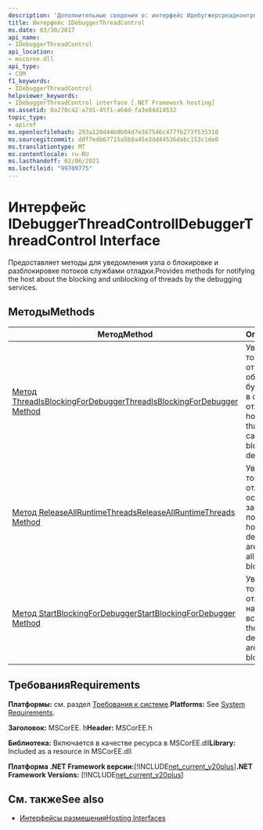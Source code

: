 ```yaml
---
description: 'Дополнительные сведения о: интерфейс Идебугжерсреадконтрол'
title: Интерфейс IDebuggerThreadControl
ms.date: 03/30/2017
api_name:
- IDebuggerThreadControl
api_location:
- mscoree.dll
api_type:
- COM
f1_keywords:
- IDebuggerThreadControl
helpviewer_keywords:
- IDebuggerThreadControl interface [.NET Framework hosting]
ms.assetid: 0a270c42-a7d1-45f1-a64d-fa3e84d14532
topic_type:
- apiref
ms.openlocfilehash: 293a120d44b9b04d7e367546c477fb273f535310
ms.sourcegitcommit: ddf7edb67715a5b9a45e3dd44536dabc153c1de0
ms.translationtype: MT
ms.contentlocale: ru-RU
ms.lasthandoff: 02/06/2021
ms.locfileid: "99709775"
---
```

# <a name="idebuggerthreadcontrol-interface"></a><span data-ttu-id="dfeac-103">Интерфейс IDebuggerThreadControl</span><span class="sxs-lookup"><span data-stu-id="dfeac-103">IDebuggerThreadControl Interface</span></span>

<span data-ttu-id="dfeac-104">Предоставляет методы для уведомления узла о блокировке и разблокировке потоков службами отладки.</span><span class="sxs-lookup"><span data-stu-id="dfeac-104">Provides methods for notifying the host about the blocking and unblocking of threads by the debugging services.</span></span>  
  
## <a name="methods"></a><span data-ttu-id="dfeac-105">Методы</span><span class="sxs-lookup"><span data-stu-id="dfeac-105">Methods</span></span>  
  
|<span data-ttu-id="dfeac-106">Метод</span><span class="sxs-lookup"><span data-stu-id="dfeac-106">Method</span></span>|<span data-ttu-id="dfeac-107">Описание</span><span class="sxs-lookup"><span data-stu-id="dfeac-107">Description</span></span>|  
|------------|-----------------|  
|[<span data-ttu-id="dfeac-108">Метод ThreadIsBlockingForDebugger</span><span class="sxs-lookup"><span data-stu-id="dfeac-108">ThreadIsBlockingForDebugger Method</span></span>](idebuggerthreadcontrol-threadisblockingfordebugger-method.md)|<span data-ttu-id="dfeac-109">Уведомляет узел о том, что поток, отправляющий этот обратный вызов, будет заблокирован в службах отладки.</span><span class="sxs-lookup"><span data-stu-id="dfeac-109">Notifies the host that the thread that is sending this callback is about to block within the debugging services.</span></span>|  
|[<span data-ttu-id="dfeac-110">Метод ReleaseAllRuntimeThreads</span><span class="sxs-lookup"><span data-stu-id="dfeac-110">ReleaseAllRuntimeThreads Method</span></span>](idebuggerthreadcontrol-releaseallruntimethreads-method.md)|<span data-ttu-id="dfeac-111">Уведомляет узел о том, что службы отладки собирается освободить все заблокированные потоки.</span><span class="sxs-lookup"><span data-stu-id="dfeac-111">Notifies the host that the debugging services are about to release all threads that are blocked.</span></span>|  
|[<span data-ttu-id="dfeac-112">Метод StartBlockingForDebugger</span><span class="sxs-lookup"><span data-stu-id="dfeac-112">StartBlockingForDebugger Method</span></span>](idebuggerthreadcontrol-startblockingfordebugger-method.md)|<span data-ttu-id="dfeac-113">Уведомляет узел о том, что служба отладки собирается начать блокирование всех потоков.</span><span class="sxs-lookup"><span data-stu-id="dfeac-113">Notifies the host that the debugging services are about to start blocking all threads.</span></span>|  
  
## <a name="requirements"></a><span data-ttu-id="dfeac-114">Требования</span><span class="sxs-lookup"><span data-stu-id="dfeac-114">Requirements</span></span>  

 <span data-ttu-id="dfeac-115">**Платформы:** см. раздел [Требования к системе](../../get-started/system-requirements.md).</span><span class="sxs-lookup"><span data-stu-id="dfeac-115">**Platforms:** See [System Requirements](../../get-started/system-requirements.md).</span></span>  
  
 <span data-ttu-id="dfeac-116">**Заголовок:** MSCorEE. h</span><span class="sxs-lookup"><span data-stu-id="dfeac-116">**Header:** MSCorEE.h</span></span>  
  
 <span data-ttu-id="dfeac-117">**Библиотека:** Включается в качестве ресурса в MSCorEE.dll</span><span class="sxs-lookup"><span data-stu-id="dfeac-117">**Library:** Included as a resource in MSCorEE.dll</span></span>  
  
 <span data-ttu-id="dfeac-118">**Платформа .NET Framework версии:**[!INCLUDE[net_current_v20plus](../../../../includes/net-current-v20plus-md.md)]</span><span class="sxs-lookup"><span data-stu-id="dfeac-118">**.NET Framework Versions:** [!INCLUDE[net_current_v20plus](../../../../includes/net-current-v20plus-md.md)]</span></span>  
  
## <a name="see-also"></a><span data-ttu-id="dfeac-119">См. также</span><span class="sxs-lookup"><span data-stu-id="dfeac-119">See also</span></span>

- [<span data-ttu-id="dfeac-120">Интерфейсы размещения</span><span class="sxs-lookup"><span data-stu-id="dfeac-120">Hosting Interfaces</span></span>](hosting-interfaces.md)
